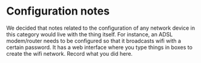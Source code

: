 
# Configuration notes

We decided that notes related to the configuration of any network device in this category would live with the thing itself. For instance, an ADSL modem/router needs to be configured so that it broadcasts wifi with a certain password. It has a web interface where you type things in boxes to create the wifi network. Record what you did here.
